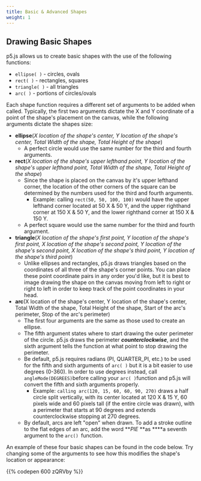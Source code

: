```yaml
---
title: Basic & Advanced Shapes
weight: 1
---
```

## Drawing Basic Shapes

p5.js allows us to create basic shapes with the use of the following functions:

* `ellipse( )` - circles, ovals
* `rect( )` - rectangles, squares
* `triangle( )` - all triangles
* `arc( )` - portions of circles/ovals

Each shape function requires a different set of arguments to be added when called. Typically, the first two arguments dictate the X and Y coordinate of a point of the shape's placement on the canvas, while the following arguments dictate the shapes size:

* **ellipse**(_X location of the shape's center, Y location of the shape's center, Total Width of the shape, Total Height of the shape_)
  * A perfect circle would use the same number for the third and fourth arguments.
* **rect**(_X location of the shape's upper lefthand point, Y location of the shape's upper lefthand point, Total Width of the shape, Total Height of the shape_)
  * Since the shape is placed on the canvas by it's upper lefthand corner, the location of the other corners of the square can be determined by the numbers used for the third and fourth arguments.
    * Example: calling `rect(50, 50, 100, 100)` would have the upper lefthand corner located at 50 X & 50 Y, and the upper righthand corner at 150 X & 50 Y, and the lower righthand corner at 150 X & 150 Y.
  * A perfect square would use the same number for the third and fourth argument.
* **triangle**(_X location of the shape's first point, Y location of the shape's first point, X location of the shape's second point, Y location of the shape's second point, X location of the shape's third point, Y location of the shape's third point_)
  * Unlike ellipses and rectangles, p5.js draws triangles based on the coordinates of all three of the shape's corner points. You can place these point coordinate pairs in any order you'd like, but it is best to image drawing the shape on the canvas moving from left to right or right to left in order to keep track of the point coordinates in your head.
* **arc**(X location of the shape's center, Y location of the shape's center, Total Width of the shape, Total Height of the shape, Start of the arc's perimeter, Stop of the arc's perimeter)
  * The first four arguments are the same as those used to create an ellipse. 
  * The fifth argument states where to start drawing the outer perimeter of the circle. p5.js draws the perimeter **_counterclockwise_**, and the sixth argument tells the function at what point to stop drawing the perimeter.
  * Be default, p5.js requires radians (PI, QUARTER_PI, etc.) to be used for the fifth and sixth arguments of `arc( )` but it is a bit easier to use degrees (0-360). In order to use degrees instead, call `angleMode(DEGREES)`before calling your `arc( )`function and p5.js will convert the fifth and sixth arguments properly.
    * Example: `calling arc(120, 15, 60, 60, 90, 270)` draws a half circle split vertically, with its center located at 120 X & 15 Y, 60 pixels wide and 60 pixels tall (if the entire circle was drawn), with a perimeter that starts at 90 degrees and extends counterclockwise stopping at 270 degrees.
  * By default, arcs are left "open" when drawn. To add a stroke outline to the flat edges of an arc, add the word **_PIE_ **as ****a seventh argument to the `arc() `function.


An example of these four basic shapes can be found in the code below. Try changing some of the arguments to see how this modifies the shape's location or appearance:

{{% codepen 600 zQRVby %}}
